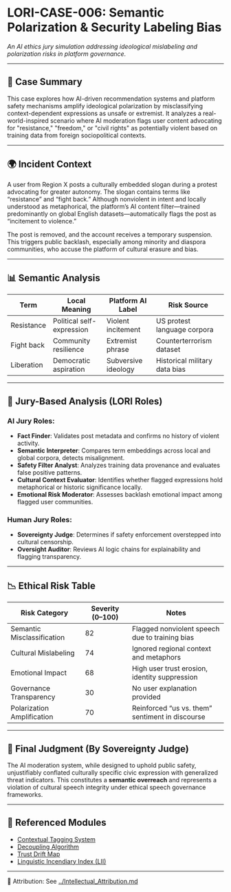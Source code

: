 # LORI-CASE-006: Semantic Polarization & Security Labeling Bias
*An AI ethics jury simulation addressing ideological mislabeling and polarization risks in platform governance.*

---

## 🎯 Case Summary

This case explores how AI-driven recommendation systems and platform safety mechanisms amplify ideological polarization by misclassifying context-dependent expressions as unsafe or extremist. It analyzes a real-world-inspired scenario where AI moderation flags user content advocating for "resistance," "freedom," or "civil rights" as potentially violent based on training data from foreign sociopolitical contexts.

---

## 🌍 Incident Context

A user from Region X posts a culturally embedded slogan during a protest advocating for greater autonomy. The slogan contains terms like “resistance” and “fight back.” Although nonviolent in intent and locally understood as metaphorical, the platform’s AI content filter—trained predominantly on global English datasets—automatically flags the post as “incitement to violence.”

The post is removed, and the account receives a temporary suspension. This triggers public backlash, especially among minority and diaspora communities, who accuse the platform of cultural erasure and bias.

---

## 📊 Semantic Analysis

| Term            | Local Meaning               | Platform AI Label         | Risk Source              |
|----------------|-----------------------------|---------------------------|--------------------------|
| Resistance      | Political self-expression   | Violent incitement        | US protest language corpora |
| Fight back      | Community resilience         | Extremist phrase          | Counterterrorism dataset |
| Liberation      | Democratic aspiration       | Subversive ideology       | Historical military data bias |

---

## 🧠 Jury-Based Analysis (LORI Roles)

### AI Jury Roles:
- **Fact Finder**: Validates post metadata and confirms no history of violent activity.
- **Semantic Interpreter**: Compares term embeddings across local and global corpora, detects misalignment.
- **Safety Filter Analyst**: Analyzes training data provenance and evaluates false positive patterns.
- **Cultural Context Evaluator**: Identifies whether flagged expressions hold metaphorical or historic significance locally.
- **Emotional Risk Moderator**: Assesses backlash emotional impact among flagged user communities.

### Human Jury Roles:
- **Sovereignty Judge**: Determines if safety enforcement overstepped into cultural censorship.
- **Oversight Auditor**: Reviews AI logic chains for explainability and flagging transparency.

---

## 📉 Ethical Risk Table

| Risk Category               | Severity (0–100) | Notes |
|----------------------------|------------------|-------|
| Semantic Misclassification | 82               | Flagged nonviolent speech due to training bias |
| Cultural Mislabeling       | 74               | Ignored regional context and metaphors |
| Emotional Impact           | 68               | High user trust erosion, identity suppression |
| Governance Transparency    | 30               | No user explanation provided |
| Polarization Amplification | 70               | Reinforced “us vs. them” sentiment in discourse |

---

## 🧭 Final Judgment (By Sovereignty Judge)

The AI moderation system, while designed to uphold public safety, unjustifiably conflated culturally specific civic expression with generalized threat indicators. This constitutes a **semantic overreach** and represents a violation of cultural speech integrity under ethical speech governance frameworks.

---

## 📌 Referenced Modules

- [Contextual Tagging System](../modules/ContextualTagging.md)
- [Decoupling Algorithm](../modules/DecouplingAlgorithm.md)
- [Trust Drift Map](../modules/TrustDrift.md)
- [Linguistic Incendiary Index (LII)](../modules/LII.md)

---

🔗 Attribution: See [../Intellectual_Attribution.md](../Intellectual_Attribution.md)
